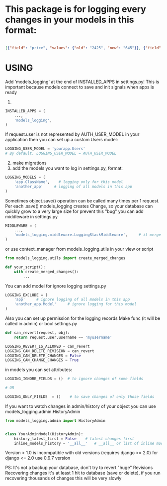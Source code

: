 # This package is for logging every changes in your models in this format:
```json

[{"field": "price", "values": {"old": "2425", "new": "645"}}, {"field": "price_final", "values": {"old": "2425", "new": "645"}}]
```

# USING
Add 'models_logging' at the end of INSTALLED_APPS in settings.py!
This is important because models connect to save and init signals when apps is ready

1.
```python
INSTALLED_APPS = (
    ...,
    'models_logging',
)
```

If request.user is not represented by AUTH_USER_MODEL in your application then you can set up a custom Users model:

```python
LOGGING_USER_MODEL = 'yourapp.Users'
# By default, LOGGING_USER_MODEL = AUTH_USER_MODEL
```



2. make migrations
3. add the models you want to log in settings.py, format:
```python
LOGGING_MODELS = (
    'app.ClassName',    # logging only for this model
    'another_app'     # logging of all models in this app
)
```

Sometimes object.save() operation can be called many times per 1 request.
Per each .save() models_logging creates Change, so your database can quickly grow to a very large size
for prevent this "bug" you can add middleware in settings.py
```python
MIDDLEWARE = (
    ...,
    'models_logging.middleware.LoggingStackMiddleware',     # it merge all changes of object per request
)
```

or use context_manager from models_logging.utils in your view or script
```python
from models_logging.utils import create_merged_changes

def your_script():
    with create_merged_changes():
        ...
```


You can add model for ignore logging
settings.py
```python
LOGGING_EXCLUDE = (
    'app'     # ignore logging of all models in this app
    'another_app.Model'     # ignore logging for this model
)
```


Also you can set up permission for the logging records
Make func (it will be called in admin) or bool
settings.py
```python
def can_revert(request, obj):
    return request.user.username == 'myusername'

LOGGING_REVERT_IS_ALLOWED = can_revert
LOGGING_CAN_DELETE_REVISION = can_revert
LOGGING_CAN_DELETE_CHANGES = False
LOGGING_CAN_CHANGE_CHANGES = True
```

in models you can set attributes:
```python
LOGGING_IGNORE_FIELDS = ()  # to ignore changes of some fields

# OR

LOGGING_ONLY_FIELDS  = ()    # to save changes of only those fields 
```
 
 
If you want to watch changes in admin/history of your object you can use models_logging.admin.HistoryAdmin
```python
from models_logging.admin import HistoryAdmin


class YourAdminModel(HistoryAdmin):
    history_latest_first = False    # latest changes first
    inline_models_history = '__all__'   # __all__ or list of inline models for this ModelAdmin

```


Version > 1.0 is incompatible with old versions (requires django >= 2.0)
for django <= 2.0 use 0.9.7 version
 


PS: It's not a backup your database, don't try to revert "huge" Revisions
Recovering changes it's at least 1 hit to database (save or delete),
if you run recovering thousands of changes this will be very slowly